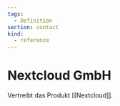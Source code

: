 ```yaml
---
tags:
  - Definition
section: contact
kind:
  - reference
---
```

# Nextcloud GmbH

Vertreibt das Produkt [[Nextcloud]].